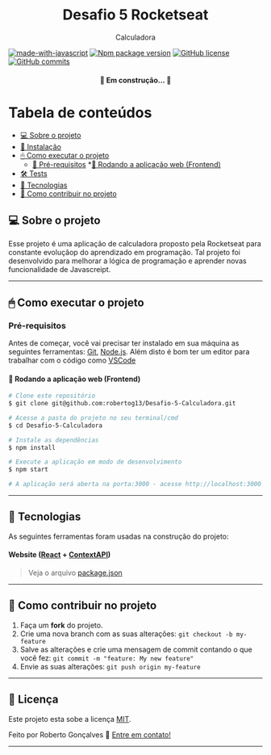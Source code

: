 <h1 align="center">Desafio 5 Rocketseat</h1>
<p align="center">Calculadora</p>

[![made-with-javascript](https://img.shields.io/badge/Made%20with-JavaScript-1f425f.svg)](https://www.javascript.com)
[![Npm package version](https://badgen.net/npm/v/express)](https://npmjs.com/package/express)
[![GitHub license](https://img.shields.io/github/license/Naereen/StrapDown.js.svg)](https://github.com/Naereen/StrapDown.js/blob/master/LICENSE)
[![GitHub commits](https://img.shields.io/github/commits-since/Naereen/StrapDown.js/v1.0.0.svg)](https://GitHub.com/Naereen/StrapDown.js/commit/)

<h4 align="center"> 
	🚧  Em construção...  🚧
</h4>

Tabela de conteúdos
=================
<!--ts-->
   * [💻 Sobre o projeto](#-sobre-o-projeto)
   * [🔧 Instalação](#instalacao)
   * [🖱 Como executar o projeto](#-como-executar-o-projeto)
      * [📖 Pré-requisitos](#pré-requisitos)
      *[🧭 Rodando a aplicação web (Frontend)](#user-content--rodando-a-aplicação-web-frontend)
   * [🛠 Tests](#testes)
   * [🔬 Tecnologias](#-tecnologias)
   * [💪 Como contribuir no projeto](#-como-contribuir-no-projeto)
<!--te-->

## 💻 Sobre o projeto

 Esse projeto é uma aplicação de calculadora proposto pela Rocketseat para constante evoluçãop do aprendizado em programação.
 Tal projeto foi desenvolvido para melhorar a lógica de programação e aprender novas funcionalidade de Javascreipt.
 
---

## 🖱 Como executar o projeto

### Pré-requisitos

Antes de começar, você vai precisar ter instalado em sua máquina as seguintes ferramentas:
[Git](https://git-scm.com), [Node.js](https://nodejs.org/en/). 
Além disto é bom ter um editor para trabalhar com o código como [VSCode](https://code.visualstudio.com/)

#### 🧭 Rodando a aplicação web (Frontend)

```bash
# Clone este repositório
$ git clone git@github.com:robertog13/Desafio-5-Calculadora.git

# Acesse a pasta do projeto no seu terminal/cmd
$ cd Desafio-5-Calculadora

# Instale as dependências
$ npm install

# Execute a aplicação em modo de desenvolvimento
$ npm start

# A aplicação será aberta na porta:3000 - acesse http://localhost:3000
```
---

## 🔬 Tecnologias

As seguintes ferramentas foram usadas na construção do projeto:

#### **Website**  ([React](https://reactjs.org/)  +  [ContextAPI](https://reactjs.org/docs/context.html/))


> Veja o arquivo  [package.json](https://github.com/tgmarinho/README-ecoleta/blob/master/web/package.json)

---

## 💪 Como contribuir no projeto

1. Faça um **fork** do projeto.
2. Crie uma nova branch com as suas alterações: `git checkout -b my-feature`
3. Salve as alterações e crie uma mensagem de commit contando o que você fez: `git commit -m "feature: My new feature"`
4. Envie as suas alterações: `git push origin my-feature`

---

## 📝 Licença

Este projeto esta sobe a licença [MIT](./LICENSE).

Feito por Roberto Gonçalves 🦪 [Entre em contato!](https://www.linkedin.com/in/devroberto-goncalves/)

---

